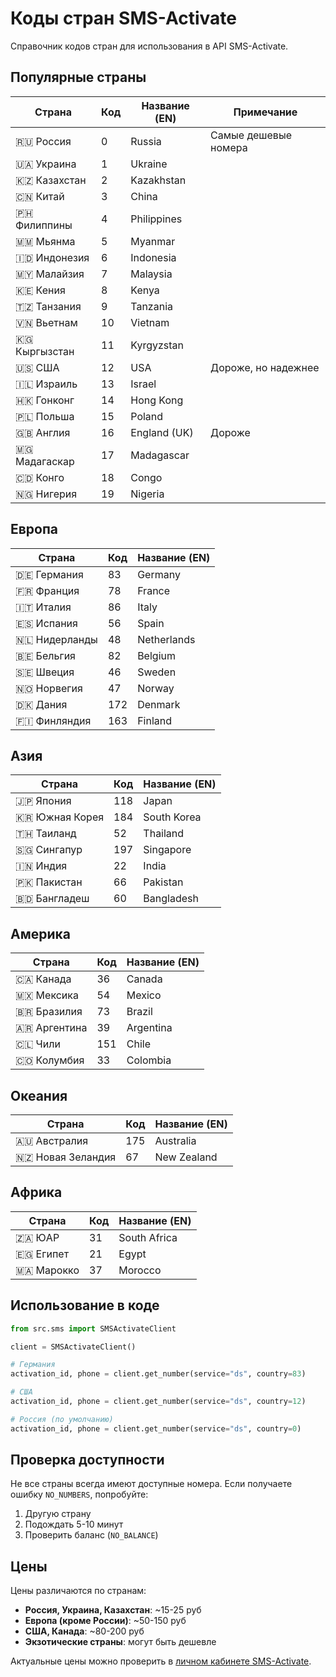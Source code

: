 # Коды стран SMS-Activate

Справочник кодов стран для использования в API SMS-Activate.

## Популярные страны

| Страна | Код | Название (EN) | Примечание |
|--------|-----|---------------|------------|
| 🇷🇺 Россия | 0 | Russia | Самые дешевые номера |
| 🇺🇦 Украина | 1 | Ukraine | |
| 🇰🇿 Казахстан | 2 | Kazakhstan | |
| 🇨🇳 Китай | 3 | China | |
| 🇵🇭 Филиппины | 4 | Philippines | |
| 🇲🇲 Мьянма | 5 | Myanmar | |
| 🇮🇩 Индонезия | 6 | Indonesia | |
| 🇲🇾 Малайзия | 7 | Malaysia | |
| 🇰🇪 Кения | 8 | Kenya | |
| 🇹🇿 Танзания | 9 | Tanzania | |
| 🇻🇳 Вьетнам | 10 | Vietnam | |
| 🇰🇬 Кыргызстан | 11 | Kyrgyzstan | |
| 🇺🇸 США | 12 | USA | Дороже, но надежнее |
| 🇮🇱 Израиль | 13 | Israel | |
| 🇭🇰 Гонконг | 14 | Hong Kong | |
| 🇵🇱 Польша | 15 | Poland | |
| 🇬🇧 Англия | 16 | England (UK) | Дороже |
| 🇲🇬 Мадагаскар | 17 | Madagascar | |
| 🇨🇩 Конго | 18 | Congo | |
| 🇳🇬 Нигерия | 19 | Nigeria | |

## Европа

| Страна | Код | Название (EN) |
|--------|-----|---------------|
| 🇩🇪 Германия | 83 | Germany |
| 🇫🇷 Франция | 78 | France |
| 🇮🇹 Италия | 86 | Italy |
| 🇪🇸 Испания | 56 | Spain |
| 🇳🇱 Нидерланды | 48 | Netherlands |
| 🇧🇪 Бельгия | 82 | Belgium |
| 🇸🇪 Швеция | 46 | Sweden |
| 🇳🇴 Норвегия | 47 | Norway |
| 🇩🇰 Дания | 172 | Denmark |
| 🇫🇮 Финляндия | 163 | Finland |

## Азия

| Страна | Код | Название (EN) |
|--------|-----|---------------|
| 🇯🇵 Япония | 118 | Japan |
| 🇰🇷 Южная Корея | 184 | South Korea |
| 🇹🇭 Таиланд | 52 | Thailand |
| 🇸🇬 Сингапур | 197 | Singapore |
| 🇮🇳 Индия | 22 | India |
| 🇵🇰 Пакистан | 66 | Pakistan |
| 🇧🇩 Бангладеш | 60 | Bangladesh |

## Америка

| Страна | Код | Название (EN) |
|--------|-----|---------------|
| 🇨🇦 Канада | 36 | Canada |
| 🇲🇽 Мексика | 54 | Mexico |
| 🇧🇷 Бразилия | 73 | Brazil |
| 🇦🇷 Аргентина | 39 | Argentina |
| 🇨🇱 Чили | 151 | Chile |
| 🇨🇴 Колумбия | 33 | Colombia |

## Океания

| Страна | Код | Название (EN) |
|--------|-----|---------------|
| 🇦🇺 Австралия | 175 | Australia |
| 🇳🇿 Новая Зеландия | 67 | New Zealand |

## Африка

| Страна | Код | Название (EN) |
|--------|-----|---------------|
| 🇿🇦 ЮАР | 31 | South Africa |
| 🇪🇬 Египет | 21 | Egypt |
| 🇲🇦 Марокко | 37 | Morocco |

## Использование в коде

```python
from src.sms import SMSActivateClient

client = SMSActivateClient()

# Германия
activation_id, phone = client.get_number(service="ds", country=83)

# США
activation_id, phone = client.get_number(service="ds", country=12)

# Россия (по умолчанию)
activation_id, phone = client.get_number(service="ds", country=0)
```

## Проверка доступности

Не все страны всегда имеют доступные номера. Если получаете ошибку `NO_NUMBERS`, попробуйте:

1. Другую страну
2. Подождать 5-10 минут
3. Проверить баланс (`NO_BALANCE`)

## Цены

Цены различаются по странам:
- **Россия, Украина, Казахстан**: ~15-25 руб
- **Европа (кроме России)**: ~50-150 руб
- **США, Канада**: ~80-200 руб
- **Экзотические страны**: могут быть дешевле

Актуальные цены можно проверить в [личном кабинете SMS-Activate](https://sms-activate.org/ru/getPrice).

